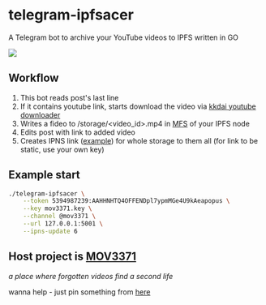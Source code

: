 # telegram-ipfsacer
A Telegram bot to archive your YouTube videos to IPFS written in GO

![](https://cloudflare-ipfs.com/ipfs/bafybeifk6hallazcdbgimuwie47uzukm56ltljdgqdsx2poh74xrfm37wu)

## Workflow

1. This bot reads post's last line
3. If it contains youtube link, starts download the video via [kkdai youtube downloader](https://github.com/kkdai/youtube)
4. Writes a fideo to /storage/<video_id>.mp4 in [MFS](https://docs.ipfs.tech/concepts/file-systems/#add-a-file-to-mfs) of your IPFS node
5. Edits post with link to added video
6. Creates IPNS link ([example](https://cloudflare-ipfs.com/ipns/k51qzi5uqu5di6sixp2l59em0ajrgzakb7p52s8qdgq5j1dolz4aubvdx869a0/)) for whole storage to them all (for link to be static, use your own key)

## Example start
```bash
./telegram-ipfsacer \
    --token 5394987239:AAHHNHTQ4OFFENDpl7ypmMGe4U9kAeapopus \
    --key mov3371.key \
    --channel @mov3371 \
    --url 127.0.0.1:5001 \
    --ipns-update 6
```

## Host project is [MOV3371](https://t.me/mov3371)
_a place where forgotten videos find a second life_

wanna help - just pin something from [here](https://cloudflare-ipfs.com/ipns/k51qzi5uqu5di6sixp2l59em0ajrgzakb7p52s8qdgq5j1dolz4aubvdx869a0/)
